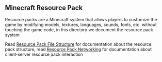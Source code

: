 ## Minecraft Resource Pack

Resource packs are a Minecraft system that allows players to customize
the game by modifying models, textures, languages, sounds, fonts, etc.
without touching the game code, in this directory we document the resource
pack system

Read [Resource Pack File Structure](structure.md) for documentation
about the resource pack structure, read [Resource Pack Networking](network.md)
for documentation about client-server resource pack interaction